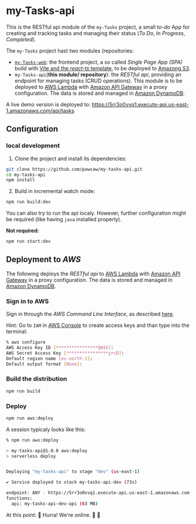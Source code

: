 # my-Tasks-api

This is the RESTful api module of the `my-Tasks` project, a small _to-do_ App for creating and tracking tasks and managing their status (_To Do_, _In Progress_, _Completed_).

The `my-Tasks` project hast two modules (repositories:

- [`my-Tasks-web`](https://github.com/pawsaw/my-tasks-web): the frontend project, a so called _Single Page App (SPA)_ build with [Vite and the _react-ts_ template](https://vite.dev/guide/#scaffolding-your-first-vite-project), to be deployed to [Amazong S3](https://docs.aws.amazon.com/AmazonS3/latest/userguide/WebsiteHosting.html).
- `my-Tasks-api`(**this module/ repository**): the _RESTful api_, providing an endpoint for managing tasks (CRUD operations). This module is to be deployed to [AWS Lambda](https://aws.amazon.com/lambda/) with [Amazon API Gateway](https://aws.amazon.com/api-gateway/) in a proxy configuration. The data is stored and managed in [Amazon DynamoDB](https://aws.amazon.com/dynamodb/).

A live demo version is deployed to: https://5rr3o0vvq1.execute-api.us-east-1.amazonaws.com/api/tasks

## Configuration

### local development

1. Clone the project and install its dependencies:

```sh
git clone https://github.com/pawsaw/my-tasks-api.git
cd my-tasks-api
npm install
```

2. Build in incremental watch mode:

```sh
npm run build:dev
```

You can also try to run the api localy. However, further configuration might be required (like having `java` installed properly).

**Not required:**

```sh
npm run start:dev
```

## Deployment to _AWS_

The following deploys the _RESTful api_ to [AWS Lambda](https://aws.amazon.com/lambda/) with [Amazon API Gateway](https://aws.amazon.com/api-gateway/) in a proxy configuration. The data is stored and managed in [Amazon DynamoDB](https://aws.amazon.com/dynamodb/).

### Sign in to AWS

Sign in through the _AWS Command Line Interface_, as described [here](https://docs.aws.amazon.com/signin/latest/userguide/command-line-sign-in.html).

Hint:
Go to `IAM` in [AWS Console](https://eu-north-1.signin.aws.amazon.com/) to create access keys and than type into the terminal:

```sh
% aws configure
AWS Access Key ID [****************QWIX]:
AWS Secret Access Key [****************yrcD]:
Default region name [eu-north-1]:
Default output format [None]:
```

### Build the distribution

```sh
npm run build
```

### Deploy

```sh
npm run aws:deploy
```

A session typicaly looks like this:

```sh
% npm run aws:deploy

> my-tasks-api@1.0.0 aws:deploy
> serverless deploy


Deploying "my-tasks-api" to stage "dev" (us-east-1)

✔ Service deployed to stack my-tasks-api-dev (73s)

endpoint: ANY - https://5rr3o0vvq1.execute-api.us-east-1.amazonaws.com
functions:
  api: my-tasks-api-dev-api (63 MB)
```

At this point: 🚀 Hurra! We're online. 🎉 🥳
